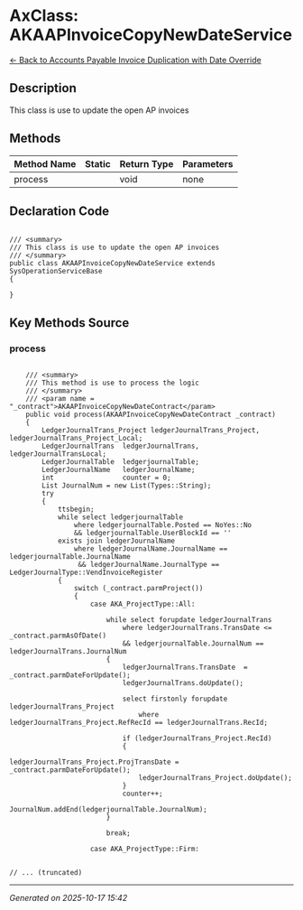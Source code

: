 # AxClass: AKAAPInvoiceCopyNewDateService

[← Back to Accounts Payable Invoice Duplication with Date Override](../README.md)

## Description

<summary> This class is use to update the open AP invoices </summary>

## Methods

| Method Name | Static | Return Type | Parameters |
|-------------|--------|-------------|------------|
| process |  | void | none |

## Declaration Code

```xpp

/// <summary>
/// This class is use to update the open AP invoices
/// </summary>
public class AKAAPInvoiceCopyNewDateService extends SysOperationServiceBase
{

}

```

## Key Methods Source

### process

```xpp

    /// <summary>
    /// This method is use to process the logic
    /// </summary>
    /// <param name = "_contract">AKAAPInvoiceCopyNewDateContract</param>
    public void process(AKAAPInvoiceCopyNewDateContract _contract)
    { 
        LedgerJournalTrans_Project ledgerJournalTrans_Project, ledgerJournalTrans_Project_Local;
        LedgerJournalTrans  ledgerJournalTrans, ledgerJournalTransLocal;
        LedgerJournalTable  ledgerjournalTable;
        LedgerJournalName   ledgerJournalName;
        int                 counter = 0;
        List JournalNum = new List(Types::String);
        try
        {
            ttsbegin;
            while select ledgerjournalTable
                where ledgerjournalTable.Posted == NoYes::No
                && ledgerjournalTable.UserBlockId == ''
            exists join ledgerJournalName
                where ledgerJournalName.JournalName == ledgerjournalTable.JournalName
                 && ledgerJournalName.JournalType == LedgerJournalType::VendInvoiceRegister
            {
                switch (_contract.parmProject())
                {
                    case AKA_ProjectType::All:

                        while select forupdate ledgerJournalTrans
                            where ledgerJournalTrans.TransDate <= _contract.parmAsOfDate()
                            && ledgerjournalTable.JournalNum == ledgerJournalTrans.JournalNum
                        {
                            ledgerJournalTrans.TransDate  = _contract.parmDateForUpdate();
                            ledgerJournalTrans.doUpdate();

                            select firstonly forupdate ledgerJournalTrans_Project
                                where ledgerJournalTrans_Project.RefRecId == ledgerJournalTrans.RecId;

                            if (ledgerJournalTrans_Project.RecId)
                            {
                                ledgerJournalTrans_Project.ProjTransDate = _contract.parmDateForUpdate();
                                ledgerJournalTrans_Project.doUpdate();
                            }
                            counter++;
                            JournalNum.addEnd(ledgerjournalTable.JournalNum);
                        }

                        break;

                    case AKA_ProjectType::Firm:


// ... (truncated)
```

---

*Generated on 2025-10-17 15:42*
